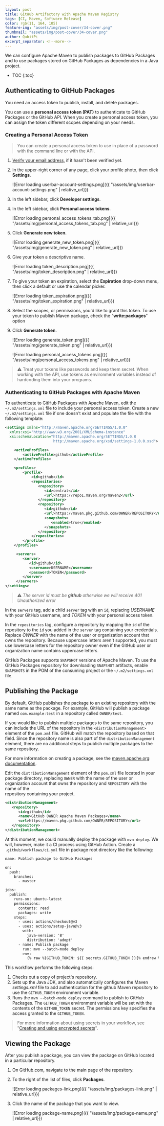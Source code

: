```yaml
---
layout: post
title: GitHub Artifactory with Apache Maven Registry
tags: [CI, Maven, Software Release]
color: rgb(11, 164, 105)
feature-img: "assets/img/post-cover/34-cover.png"
thumbnail: "assets/img/post-cover/34-cover.png"
author: QubitPi
excerpt_separator: <!--more-->
---
```


We can configure Apache Maven to publish packages to GitHub Packages and to use packages stored on GitHub Packages as 
dependencies in a Java project.

<!--more-->

* TOC
{:toc}

Authenticating to GitHub Packages
---------------------------------

You need an access token to publish, install, and delete packages.

You can use a **personal access token (PAT)** to authenticate to GitHub Packages or the GitHub API. When you create a
personal access token, you can assign the token different scopes depending on your needs.

### Creating a Personal Access Token

> You can create a personal access token to use in place of a password with the command line or with the API.

1. [Verify your email address](https://docs.github.com/en/github/getting-started-with-github/verifying-your-email-address), if it hasn't been verified yet.

2. In the upper-right corner of any page, click your profile photo, then click **Settings**.

   ![Error loading userbar-account-settings.png]({{ "/assets/img/userbar-account-settings.png" | relative_url}})

3. In the left sidebar, click **Developer settings**.

4. In the left sidebar, click **Personal access tokens**.

   ![Error loading personal_access_tokens_tab.png]({{ "/assets/img/personal_access_tokens_tab.png" | relative_url}})

5. Click **Generate new token**.

   ![Error loading generate_new_token.png]({{ "/assets/img/generate_new_token.png" | relative_url}})

6. Give your token a descriptive name.


   ![Error loading token_description.png]({{ "/assets/img/token_description.png" | relative_url}})

7. To give your token an expiration, select the **Expiration** drop-down menu, then click a default or use the calendar 
   picker.

   ![Error loading token_expiration.png]({{ "/assets/img/token_expiration.png" | relative_url}})

8. Select the scopes, or permissions, you'd like to grant this token. To use your token to publish Maven package, check
   the "**write:packages**" option

9. Click **Generate token**.

   ![Error loading generate_token.png]({{ "/assets/img/generate_token.png" | relative_url}})

   ![Error loading personal_access_tokens.png]({{ "/assets/img/personal_access_tokens.png" | relative_url}})


> ⚠️ Treat your tokens like passwords and keep them secret. When working with the API, use tokens as environment
> variables instead of hardcoding them into your programs.

### Authenticating to GitHub Packages with Apache Maven

To authenticate to GitHub Packages with Apache Maven, edit the `~/.m2/settings.xml` file to include your personal access 
token. Create a new `~/.m2/settings.xml` file if one doesn't exist and populate the file with the following template:

```xml
<settings xmlns="http://maven.apache.org/SETTINGS/1.0.0"
  xmlns:xsi="http://www.w3.org/2001/XMLSchema-instance"
  xsi:schemaLocation="http://maven.apache.org/SETTINGS/1.0.0
                      http://maven.apache.org/xsd/settings-1.0.0.xsd">

    <activeProfiles>
        <activeProfile>github</activeProfile>
    </activeProfiles>

    <profiles>
        <profile>
            <id>github</id>
            <repositories>
               <repository>
                  <id>central</id>
                  <url>https://repo1.maven.org/maven2</url>
               </repository>
               <repository>
                  <id>github</id>
                  <url>https://maven.pkg.github.com/OWNER/REPOSITORY</url>
                  <snapshots>
                     <enabled>true</enabled>
                  </snapshots>
               </repository>
            </repositories>
        </profile>
    </profiles>

     <servers>
        <server>
           <id>github</id>
           <username>USERNAME</username>
           <password>TOKEN</password>
        </server>
     </servers>
</settings>
```

> ⚠️ _The server id must be **github** otherwise we will receive 401 Unauthorized error_

In the `servers` tag, add a child `server` tag with an `id`, replacing _USERNAME_ with your GitHub username, and _TOKEN_ 
with your personal access token.

In the `repositories` tag, configure a repository by mapping the `id` of the repository to the `id` you added in the 
`server` tag containing your credentials. Replace _OWNER_ with the name of the user or organization account that owns
the repository. Because uppercase letters aren't supported, you must use lowercase letters for the repository owner even 
if the GitHub user or organization name contains uppercase letters.

GitHub Packages supports `SNAPSHOT` versions of Apache Maven. To use the GitHub Packages repository for downloading `SNAPSHOT` artifacts, enable `SNAPSHOTS` in the POM of the consuming project or the `~/.m2/settings.xml` file.

Publishing the Package
----------------------

By default, GitHub publishes the package to an existing repository with the same name as the package. For example, GitHub 
will publish a package named `com.example:test` in a repository called `OWNER/test`.

If you would like to publish multiple packages to the same repository, you can include the URL of the repository in the 
`<distributionManagement>` element of the `pom.xml` file. GitHub will match the repository based on that field. Since
the repository name is also part of the `distributionManagement` element, there are no additional steps to publish 
multiple packages to the same repository.

For more information on creating a package, see the
[maven.apache.org documentation](https://maven.apache.org/guides/getting-started/maven-in-five-minutes.html).

Edit the `distributionManagement` element of the `pom.xml` file located in your package directory, replacing `OWNER` 
with the name of the user or organization account that owns the repository and `REPOSITORY` with the name of the  
repository containing your project.

```xml
<distributionManagement>
   <repository>
      <id>github</id>
      <name>GitHub OWNER Apache Maven Packages</name>
      <url>https://maven.pkg.github.com/OWNER/REPOSITORY</url>
   </repository>
</distributionManagement>
```

At this moment, we could manually deploy the package with `mvn deploy`. We will, however, make it a CI process using
GitHub Action. Create a `.github/workflows/ci.yml` file in package root directory like the following:

```xml
name: Publish package to GitHub Packages

on:
  push:
    branches:
      - master

jobs:
  publish:
    runs-on: ubuntu-latest 
    permissions: 
      contents: read
      packages: write 
    steps:
      - uses: actions/checkout@v3
      - uses: actions/setup-java@v3
        with:
          java-version: '8'
          distribution: 'adopt'
      - name: Publish package
        run: mvn --batch-mode deploy
        env:
          {% raw %}GITHUB_TOKEN: ${{ secrets.GITHUB_TOKEN }}{% endraw %}
```

This workflow performs the following steps:

1. Checks out a copy of project's repository.
2. Sets up the Java JDK, and also automatically configures the Maven _settings.xml_ file to add authentication for the 
   github Maven repository to use the `GITHUB_TOKEN` environment variable.
3. Runs the `mvn --batch-mode deploy` command to publish to GitHub Packages. The `GITHUB_TOKEN` environment variable
   will be set with the contents of the `GITHUB_TOKEN` secret. The permissions key specifies the access granted to the 
   `GITHUB_TOKEN`.

> For more information about using secrets in your workflow, see
> "[Creating and using encrypted secrets](https://docs.github.com/en/actions/automating-your-workflow-with-github-actions/creating-and-using-encrypted-secrets)".

Viewing the Package
-------------------

After you publish a package, you can view the package on GitHub located in a particular repository.

1. On GitHub.com, navigate to the main page of the repository.
2. To the right of the list of files, click **Packages**.

   ![Error loading packages-link.png]({{ "/assets/img/packages-link.png" | relative_url}})
   
3. Click the name of the package that you want to view.

   ![Error loading package-name.png]({{ "/assets/img/package-name.png" | relative_url}})
